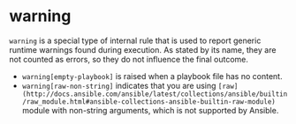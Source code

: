 # warning

`warning` is a special type of internal rule that is used to report generic
runtime warnings found during execution. As stated by its name, they are
not counted as errors, so they do not influence the final outcome.

- `warning[empty-playbook]` is raised when a playbook file has no content.
- `warning[raw-non-string]` indicates that you are using `[raw](http://docs.ansible.com/ansible/latest/collections/ansible/builtin/raw_module.html#ansible-collections-ansible-builtin-raw-module)` module with
  non-string arguments, which is not supported by Ansible.
